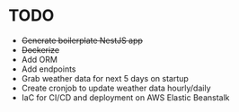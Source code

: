 # TODO

- ~~Generate boilerplate NestJS app~~
- ~~Dockerize~~
- Add ORM
- Add endpoints
- Grab weather data for next 5 days on startup
- Create cronjob to update weather data hourly/daily
- IaC for CI/CD and deployment on AWS Elastic Beanstalk
